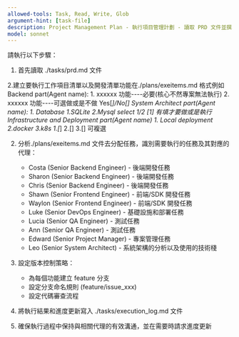 ```yaml
---
allowed-tools: Task, Read, Write, Glob
argument-hint: [task-file]
description: Project Management Plan - 執行項目管理計劃 - 讀取 PRD 文件並撰寫執行計劃執行
model: sonnet
---
```


請執行以下步驟：

1. 首先讀取 ./tasks/prd.md 文件

2.建立要執行工作項目清單以及開發清單功能在./plans/exeitems.md
    格式例如
    Backend part(Agent name):
      1. xxxxxx 功能----必要(核心不然專案無法執行)
      2. xxxxxx 功能----可選做或是不做 Yes[*]/No[]
    System Architect part(Agent name):
      1. Database 1.SQLite 2.Mysql select 1/2 [1] 有填才要做或是執行
    Infrastructure and Deployment part(Agent name)
      1. Local deployment 2.docker 3.k8s 1.[*] 2.[] 3.[] 可複選

2. 分析./plans/exeitems.md 文件去分配任務，識別需要執行的任務及其對應的代理：
   - Costa (Senior Backend Engineer) - 後端開發任務
   - Sharon (Senior Backend Engineer) - 後端開發任務
   - Chris (Senior Backend Engineer) - 後端開發任務
   - Shawn (Senior Frontend Engineer) - 前端/SDK 開發任務
   - Waylon (Senior Frontend Engineer) - 前端/SDK 開發任務
   - Luke (Senior DevOps Engineer) - 基礎設施和部署任務
   - Lucia (Senior QA Engineer) - 測試任務
   - Ann (Senior QA Engineer) - 測試任務
   - Edward (Senior Project Manager) - 專案管理任務
   - Leo (Senior System Architect) - 系統架構的分析以及使用的技術棧


3. 設定版本控制策略：
   - 為每個功能建立 feature 分支
   - 設定分支命名規則 (feature/issue_xxx)
   - 設定代碼審查流程

4. 將執行結果和進度更新寫入 ./tasks/execution_log.md 文件

5. 確保執行過程中保持與相關代理的有效溝通，並在需要時請求進度更新





